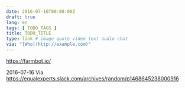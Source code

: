 ```yaml
---
date: 2016-07-16T00:00:00Z
draft: true
lang: en
tags: [ TODO_TAGS ]
title: TODO_TITLE
type: link # image quote video text audio chat
via: "[Who](http://example.com)"
---
```


<https://farmbot.io/>

2016-07-16
Via https://equalexperts.slack.com/archives/random/p1468645238000916


